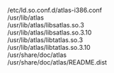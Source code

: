 /etc/ld.so.conf.d/atlas-i386.conf  
/usr/lib/atlas  
/usr/lib/atlas/libsatlas.so.3  
/usr/lib/atlas/libsatlas.so.3.10  
/usr/lib/atlas/libtatlas.so.3  
/usr/lib/atlas/libtatlas.so.3.10  
/usr/share/doc/atlas  
/usr/share/doc/atlas/README.dist  
